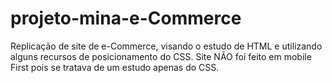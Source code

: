 # projeto-mina-e-Commerce
Replicação de site de e-Commerce, visando o estudo de HTML e utilizando alguns recursos de posicionamento do CSS. Site NÃO foi feito em mobile First pois se tratava de um estudo apenas do CSS.
